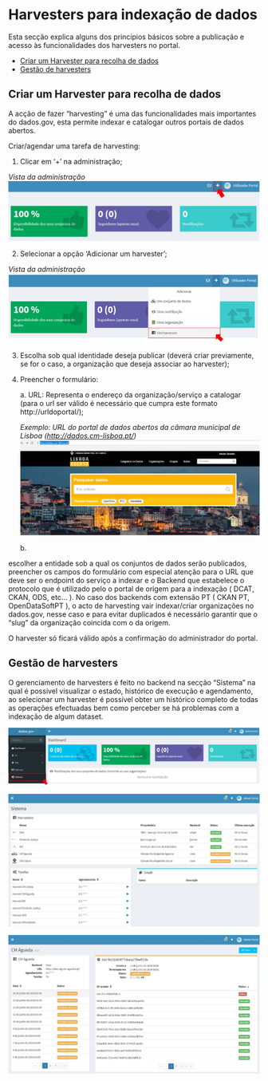 # Harvesters para indexação de dados

Esta secção explica alguns dos princípios básicos sobre a publicação e acesso às funcionalidades dos harvesters no portal.

- [Criar um Harvester para recolha de dados](#criar-um-harvester-para-recolha-de-dados)
- [Gestão de harvesters](#gestão-de-harvesters)

## Criar um Harvester para recolha de dados

A acção de fazer “harvesting” é uma das funcionalidades mais importantes do dados.gov, esta permite indexar e catalogar outros portais de dados abertos.

Criar/agendar uma tarefa de harvesting:

1. Clicar em ‘+’ na administração;

*Vista da administração*
![Mais](screenshots/plus.JPG)

2. Selecionar a opção ‘Adicionar um harvester’;

*Vista da administração*
![Adicionar um Harvester](screenshots/harvester.JPG)

3. Escolha sob qual identidade deseja publicar (deverá criar previamente, se for o caso, a organização que deseja associar ao harvester);

4. Preencher o formulário:
   
   a. URL: Representa o endereço da organização/serviço a catalogar (para o url ser válido é necessário que cumpra este formato http://urldoportal/); 
   

   *Exemplo: URL do portal de dados abertos da câmara municipal de Lisboa (http://dados.cm-lisboa.pt/)*
   ![CM Lisboa](screenshots/portalcmlisboa.png)
   
   b. 

escolher a entidade sob a qual os conjuntos de dados serão publicados, preencher os campos do formulário com especial atenção para o URL que deve ser o endpoint do serviço a indexar e o Backend que estabelece o protocolo que é utilizado pelo o portal de origem para a indexação ( DCAT, CKAN, ODS, etc... ). 
No caso dos backends com extensão PT ( CKAN PT, OpenDataSoftPT ), o acto de harvesting vair indexar/criar organizações no dados.gov, nesse caso e para evitar duplicados é necessário garantir que o “slug” da organização coincida com o da origem.

 
O harvester só ficará válido após a confirmação do administrador do portal.

## Gestão de harvesters

O gerenciamento de harvesters é feito no backend na secção “Sistema” na qual é possivel visualizar o estado, histórico de execução e agendamento, ao selecionar um harvester é possível obter um histórico completo de todas as operações efectuadas bem como perceber se há problemas com a indexação de algum dataset.

![Módulo Sistema](screenshots/sistemaclick.JPG)
 
![Visão geral dos harvesters adicionados](screenshots/sistemabackend.JPG)
 
![Detalhes de um harvester](screenshots/failharvester.JPG)
 
